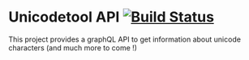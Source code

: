 # Unicodetool API [![Build Status](https://travis-ci.org/BenoitAverty/unicodetool-api.svg?branch=master)](https://travis-ci.org/BenoitAverty/unicodetool-api)

This project provides a graphQL API to get information about unicode characters (and much more to come !)
